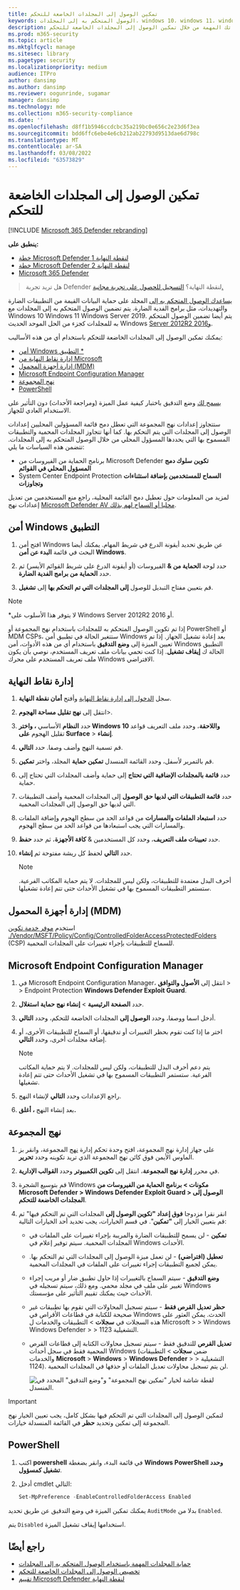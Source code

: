 ```yaml
---
title: تمكين الوصول إلى المجلدات الخاضعة للتحكم
keywords: الوصول المتحكم به إلى المجلدات، windows 10، windows 11، windows defender، برامج الفدية الضارة، الحماية، الملفات، المجلدات، تمكين، تشغيل، استخدام
description: تعرف على كيفية حماية ملفاتك المهمة من خلال تمكين الوصول إلى المجلدات الخاضعة للتحكم
ms.prod: m365-security
ms.topic: article
ms.mktglfcycl: manage
ms.sitesec: library
ms.pagetype: security
ms.localizationpriority: medium
audience: ITPro
author: dansimp
ms.author: dansimp
ms.reviewer: oogunrinde, sugamar
manager: dansimp
ms.technology: mde
ms.collection: m365-security-compliance
ms.date: ''
ms.openlocfilehash: d8ff1b5946ccdcbc35a219bc0e656c2e23d6f3ea
ms.sourcegitcommit: bdd6ffc6ebe4e6cb212ab22793d9513dae6d798c
ms.translationtype: MT
ms.contentlocale: ar-SA
ms.lasthandoff: 03/08/2022
ms.locfileid: "63573829"
---
```

# <a name="enable-controlled-folder-access"></a>تمكين الوصول إلى المجلدات الخاضعة للتحكم

[!INCLUDE [Microsoft 365 Defender rebranding](../../includes/microsoft-defender.md)]

**ينطبق على:**
- [خطة Microsoft Defender لنقطة النهاية 1](https://go.microsoft.com/fwlink/p/?linkid=2154037)
- [خطة Microsoft Defender لنقطة النهاية 2](https://go.microsoft.com/fwlink/p/?linkid=2154037)
- [Microsoft 365 Defender](https://go.microsoft.com/fwlink/?linkid=2118804)

> هل تريد تجربة Defender لنقطة النهاية؟ [التسجيل للحصول على تجربة مجانية.](https://signup.microsoft.com/create-account/signup?products=7f379fee-c4f9-4278-b0a1-e4c8c2fcdf7e&ru=https://aka.ms/MDEp2OpenTrial?ocid=docs-wdatp-assignaccess-abovefoldlink)

[يساعدك الوصول المتحكم به إلى](controlled-folders.md) المجلد على حماية البيانات القيمة من التطبيقات الضارة والتهديدات، مثل برامج الفدية الضارة. يتم تضمين الوصول المتحكم به إلى المجلدات مع Windows 10 Windows 11 Windows Server 2019. يتم أيضا تضمين الوصول المتحكم به للمجلدات كجزء من الحل الموحد الحديث Windows [Server 2012R2 و2016](/microsoft-365/security/defender-endpoint/configure-server-endpoints#new-functionality-in-the-modern-unified-solution-for-windows-server-2012-r2-and-2016-preview).

يمكنك تمكين الوصول إلى المجلدات الخاضعة للتحكم باستخدام أي من هذه الأساليب:

- [أمن Windows التطبيق *](#windows-security-app)
- [إدارة نقاط النهاية من Microsoft](#endpoint-manager)
- [إدارة أجهزة المحمول (MDM)](#mobile-device-management-mdm)
- [Microsoft Endpoint Configuration Manager](#microsoft-endpoint-configuration-manager)
- [نهج المجموعة](#group-policy)
- [PowerShell](#powershell)

[يسمح لك](evaluate-controlled-folder-access.md) وضع التدقيق باختبار كيفية عمل الميزة (ومراجعة الأحداث) دون التأثير على الاستخدام العادي للجهاز.

ستتجاوز إعدادات نهج المجموعة التي تعطل دمج قائمة المسؤولين المحليين إعدادات الوصول إلى المجلدات التي يتم التحكم بها. كما أنها تتجاوز المجلدات المحمية والتطبيقات المسموح بها التي يحددها المسؤول المحلي من خلال الوصول المتحكم به إلى المجلدات. تتضمن هذه السياسات ما يلي:

- برنامج الحماية من الفيروسات من Microsoft Defender **تكوين سلوك دمج المسؤول المحلي في القوائم**
- System Center Endpoint Protection **السماح للمستخدمين بإضافة استثناءات وتجاوزات**

لمزيد من المعلومات حول تعطيل دمج القائمة المحلية، راجع منع المستخدمين من تعديل إعدادات نهج [Microsoft Defender AV محليا أو السماح لهم بذلك](/windows/security/threat-protection/microsoft-defender-antivirus/configure-local-policy-overrides-microsoft-defender-antivirus).

## <a name="windows-security-app"></a>أمن Windows التطبيق

1. افتح أمن Windows عن طريق تحديد أيقونة الدرع في شريط المهام. يمكنك أيضا البحث في قائمة **البدء عن أمن Windows**.

2. حدد لوحة **الحماية من &** الفيروسات (أو أيقونة الدرع على شريط القوائم الأيسر) ثم حدد **الحماية من برامج الفدية الضارة**.

3. قم بتعيين مفتاح التبديل للوصول **إلى المجلدات التي تم التحكم بها** إلى **تشغيل**.

> [!NOTE]
> *لا يتوفر هذا الأسلوب على Windows Server 2012R2 أو 2016.
> 
> إذا تم تكوين الوصول المتحكم به للمجلدات باستخدام نهج المجموعة أو PowerShell أو MDM CSPs، ستتغير الحالة في تطبيق أمن Windows بعد إعادة تشغيل الجهاز.
> إذا تم تعيين الميزة إلى **وضع التدقيق** باستخدام أي من هذه الأدوات، أمن Windows التطبيق الحالة ك **إيقاف تشغيل**.
> إذا كنت تحمي بيانات ملف تعريف المستخدم، نوصي بأن يكون ملف تعريف المستخدم على محرك Windows الافتراضي.

## <a name="endpoint-manager"></a>إدارة نقاط النهاية

1. سجل [الدخول إلى إدارة نقاط النهاية](https://endpoint.microsoft.com) وأفتح **أمان نقطة النهاية**.

2. انتقل إلى **نهج تقليل مساحة الهجوم**\>.

3. حدد **النظام** الأساسي **، واختر Windows 10 واللاحقة**، وحدد ملف التعريف قواعد تقليل الهجوم **على Surface** \> **إنشاء**.

4. قم  تسمية النهج وأضف وصفا. حدد **التالي**.

5. قم بالتمرير لأسفل، وحدد القائمة المنسدل **تمكين حماية** المجلد، واختر **تمكين**.

6. حدد **قائمة بالمجلدات الإضافية التي تحتاج** إلى حماية وأضف المجلدات التي تحتاج إلى حماية.

7. حدد **قائمة التطبيقات التي لديها حق الوصول** إلى المجلدات المحمية وأضف التطبيقات التي لديها حق الوصول إلى المجلدات المحمية.

8. حدد **استبعاد الملفات والمسارات** من قواعد الحد من سطح الهجوم وإضافة الملفات والمسارات التي يجب استبعادها من قواعد الحد من سطح الهجوم.

9. حدد **تعيينات ملف التعريف**، وحدد كل المستخدمين & **كافة الأجهزة**، ثم حدد **حفظ**.

10. حدد **التالي** لحفظ كل ريشة مفتوحة ثم **إنشاء**.

    > [!NOTE]
    > أحرف البدل معتمدة للتطبيقات، ولكن ليس للمجلدات. لا يتم حماية المكاتب الفرعية. ستستمر التطبيقات المسموح بها في تشغيل الأحداث حتى تتم إعادة تشغيلها.

## <a name="mobile-device-management-mdm"></a>إدارة أجهزة المحمول (MDM)

استخدم [موفر خدمة تكوين ./Vendor/MSFT/Policy/Config/ControlledFolderAccessProtectedFolders](/windows/client-management/mdm/policy-csp-defender) (CSP) للسماح للتطبيقات بإجراء تغييرات على المجلدات المحمية.

## <a name="microsoft-endpoint-configuration-manager"></a>Microsoft Endpoint Configuration Manager

1. في Microsoft Endpoint Configuration Manager، انتقل إلى **الأصول والتوافق** \>  \> Endpoint Protection **Windows Defender Exploit Guard**.

2. حدد **الصفحة الرئيسية** \> **إنشاء نهج حماية استغلال**.

3. أدخل اسما ووصفا، وحدد **الوصول إلى** المجلدات الخاضعة للتحكم، وحدد **التالي**.

4. اختر ما إذا كنت تقوم بحظر التغييرات أو تدقيقها، أو السماح للتطبيقات الأخرى، أو إضافة مجلدات أخرى، وحدد **التالي**.

   > [!NOTE]
   > يتم دعم أحرف البدل للتطبيقات، ولكن ليس للمجلدات. لا يتم حماية المكاتب الفرعية. ستستمر التطبيقات المسموح بها في تشغيل الأحداث حتى تتم إعادة تشغيلها.

5. راجع الإعدادات وحدد **التالي** لإنشاء النهج.

6. بعد إنشاء النهج **، أغلق.**

## <a name="group-policy"></a>نهج المجموعة

1. على جهاز إدارة نهج المجموعة، افتح وحدة تحكم إدارة [نهج](https://technet.microsoft.com/library/cc731212.aspx) المجموعة، وانقر بز الماوس الأيمن فوق كائن نهج المجموعة الذي تريد تكوينه وحدد **تحرير**.

2. في محرر **إدارة نهج المجموعة**، انتقل إلى **تكوين الكمبيوتر** وحدد **القوالب الإدارية**.

3. قم بتوسيع الشجرة Windows **مكونات > برنامج الحماية من الفيروسات من Microsoft Defender > Windows Defender Exploit Guard > الوصول إلى المجلدات الخاضعة للتحكم**.

4. انقر نقرا مزدوجا **فوق إعداد "تكوين الوصول إلى** المجلدات التي تم التحكم فيها" ثم قم بتعيين الخيار إلى **"تمكين**". في قسم الخيارات، يجب تحديد أحد الخيارات التالية:
   - **تمكين** - لن يسمح للتطبيقات الضارة والمريبة بإجراء تغييرات على الملفات في المجلدات المحمية. سيتم توفير إعلام في Windows الأحداث.
   - **تعطيل (افتراضي)** - لن تعمل ميزة الوصول إلى المجلدات التي تم التحكم بها. يمكن لجميع التطبيقات إجراء تغييرات على الملفات في المجلدات المحمية.
   - **وضع التدقيق** - سيتم السماح بالتغييرات إذا حاول تطبيق ضار أو مريب إجراء تغيير على ملف في مجلد محمي. ومع ذلك، سيتم تسجيله في Windows الأحداث حيث يمكنك تقييم التأثير على مؤسستك.
   - **حظر تعديل القرص فقط** - سيتم تسجيل المحاولات التي تقوم بها تطبيقات غير صحيحة للكتابة في قطاعات الأقراص في Windows الحدث. يمكن العثور على هذه السجلات في **سجلات** \> التطبيقات والخدمات ل Microsoft \> \> Windows Windows Defender \> \> التشغيلية 1123.
   - **تعديل القرص** للتدقيق فقط - سيتم تسجيل محاولات الكتابة إلى قطاعات القرص المحمية فقط في سجل أحداث Windows  (ضمن **سجلات** \> التطبيقات والخدمات **Microsoft** \> **Windows** \> **Windows Defender** \> \> التشغيلية 1124). لن يتم تسجيل محاولات تعديل الملفات أو حذفها في المجلدات المحمية.

      ![لقطة شاشة لخيار "تمكين نهج المجموعة" و"وضع التدقيق" المحدد في المنسدل.](../../media/cfa-gp-enable.png)

> [!IMPORTANT]
> لتمكين الوصول إلى المجلدات التي تم التحكم فيها بشكل كامل، يجب تعيين الخيار نهج  المجموعة إلى تمكين وتحديد **حظر** في القائمة المنسدلة خيارات.

## <a name="powershell"></a>PowerShell

1. اكتب **powershell** في قائمة البدء، وانقر بضغطة **Windows PowerShell وحدد** **تشغيل كمسؤول**.

2. أدخل cmdlet التالي:

    ```PowerShell
    Set-MpPreference -EnableControlledFolderAccess Enabled
    ```

يمكنك تمكين الميزة في وضع التدقيق عن طريق تحديد `AuditMode` بدلا من `Enabled`.

يتم `Disabled` استخدامها إيقاف تشغيل الميزة.

## <a name="see-also"></a>راجع أيضًا

- [حماية المجلدات المهمة باستخدام الوصول المتحكم به إلى المجلدات](controlled-folders.md)
- [تخصيص الوصول إلى المجلدات الخاضعة للتحكم](customize-controlled-folders.md)
- [تقييم Microsoft Defender لنقطة النهاية](evaluate-mde.md)
